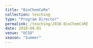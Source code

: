 ```yaml
---
title: "BioChemCoRe"
collection: teaching
type: "Program Director"
permalink: /teaching/2018-BioChemCoRE
date: 2018-09-01
venue: "UCSD"
season: "Summer"
---
```

